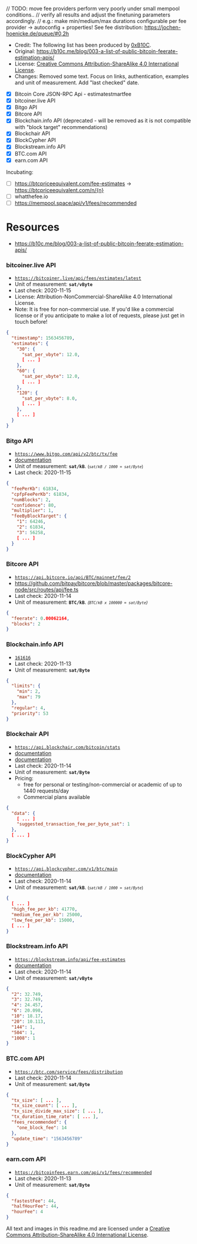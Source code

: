 
// TODO: move fee providers perform very poorly under small mempool conditions..
// verify all results and adjust the finetuning parameters accordingly.
// e.g.: make min/medium/max durations configurable per fee provider -> autoconfig + properties!
See fee distribution: https://jochen-hoenicke.de/queue/#0,2h


- Credit: The following list has been produced by [0xB10C](https://github.com/0xb10c).
- Original: https://b10c.me/blog/003-a-list-of-public-bitcoin-feerate-estimation-apis/
- License: [Creative Commons Attribution-ShareAlike 4.0 International License](https://creativecommons.org/licenses/by-sa/4.0/).
- Changes: Removed some text. Focus on links, authentication, examples and unit of measurement. Add "last checked" date.
 
- [x] Bitcoin Core JSON-RPC Api - estimatestmartfee
- [x] bitcoiner.live API
- [x] Bitgo API
- [x] Bitcore API
- [x] Blockchain.info API (deprecated - will be removed as it is not compatible with "block target" recommendations)
- [x] Blockchair API
- [x] BlockCypher API
- [x] Blockstream.info API
- [x] BTC.com API
- [x] earn.com API

Incubating: 
- [ ] https://btcpriceequivalent.com/fee-estimates -> https://btcpriceequivalent.com/n/{n}
- [ ] whatthefee.io
- [ ] https://mempool.space/api/v1/fees/recommended

# Resources
- https://b10c.me/blog/003-a-list-of-public-bitcoin-feerate-estimation-apis/


### bitcoiner.live API
- [`https://bitcoiner.live/api/fees/estimates/latest`](https://bitcoiner.live/api/fees/estimates/latest)
- Unit of measurement: **`sat/vByte`**
- Last check: 2020-11-15
- License: Attribution-NonCommercial-ShareAlike 4.0 International License.
- Note: It is free for non-commercial use. If you'd like a commercial license or if you anticipate to make a lot of requests, please just get in touch before!

```json
{
  "timestamp": 1563456789,
  "estimates": {
    "30": {
      "sat_per_vbyte": 12.0,
      [ ... ]
    },
    "60": {
      "sat_per_vbyte": 12.0,
      [ ... ]
    },
    "120": {
      "sat_per_vbyte": 8.0,
      [ ... ]
    },
    [ ... ]
  }
}
```



### Bitgo API
- [`https://www.bitgo.com/api/v2/btc/tx/fee`](https://www.bitgo.com/api/v2/btc/tx/fee)
- [documentation](https://bitgo.com/api/v2/#operation/v2.tx.getfeeestimate)
- Unit of measurement: **`sat/kB`**.  <small> (*`sat/kB / 1000 = sat/Byte`*) </small>
- Last check: 2020-11-15

```json
{
  "feePerKb": 61834,
  "cpfpFeePerKb": 61834,
  "numBlocks": 2,
  "confidence": 80,
  "multiplier": 1,
  "feeByBlockTarget": {
    "1": 64246,
    "2": 61834,
    "3": 56258,
    [ ... ]
  }
}
```



### Bitcore API
- [`https://api.bitcore.io/api/BTC/mainnet/fee/2`](https://api.bitcore.io/api/BTC/mainnet/fee/2)
- https://github.com/bitpay/bitcore/blob/master/packages/bitcore-node/src/routes/api/fee.ts
- Last check: 2020-11-14
- Unit of measurement: **`BTC/kB`**. <small>  *(`BTC/kB x 100000 = sat/Byte`)* </small> 

```json
{
  "feerate": 0.00062164,
  "blocks": 2
}
```



### Blockchain.info API
- [`161616`](https://api.blockchain.info/mempool/fees)
- Last check: 2020-11-13
- Unit of measurement: **`sat/Byte`**

```json
{
  "limits": {
    "min": 2,
    "max": 79
  },
  "regular": 4,
  "priority": 53
}
```



### Blockchair API
- [`https://api.blockchair.com/bitcoin/stats`](https://api.blockchair.com/bitcoin/stats)
- [documentation](https://github.com/Blockchair/Blockchair.Support/blob/master/API.md)
- [documentation](https://blockchair.com/api/docs)
- Last check: 2020-11-14
- Unit of measurement: **`sat/Byte`**
- Pricing: 
  - free for personal or testing/non-commercial or academic of up to 1440 requests/day
  - Commercial plans available

```json
{
  "data": {
    [ ... ]
    "suggested_transaction_fee_per_byte_sat": 1
  },
  [ ... ]
}
```



### BlockCypher API
- [`https://api.blockcypher.com/v1/btc/main`](https://api.blockcypher.com/v1/btc/main)
- [documentation](https://www.blockcypher.com/dev/bitcoin/#restful-resources)
- Last check: 2020-11-14
- Unit of measurement: **`sat/kB`**. <small> (*`sat/kB / 1000 = sat/Byte`*) </small>


```json
{
  [ ... ]
  "high_fee_per_kb": 41770,
  "medium_fee_per_kb": 25000,
  "low_fee_per_kb": 15000,
  [ ... ]
}
```



### Blockstream.info API
- [`https://blockstream.info/api/fee-estimates`](https://blockstream.info/api/fee-estimates)
- [documentation](https://github.com/Blockstream/esplora/blob/master/API.md#fee-estimates)
- Last check: 2020-11-14
- Unit of measurement: **`sat/vByte`** 

```json
{
  "2": 32.749,
  "3": 32.749,
  "4": 24.457,
  "6": 20.098,
  "10": 18.17,
  "20": 10.113,
  "144": 1,
  "504": 1,
  "1008": 1
}
```



### BTC.com API
- [`https://btc.com/service/fees/distribution`](https://btc.com/service/fees/distribution)
- Last check: 2020-11-14
- Unit of measurement: **`sat/Byte`**


```json
{
  "tx_size": [ ... ],
  "tx_size_count": [ ... ],
  "tx_size_divide_max_size": [ ... ],
  "tx_duration_time_rate": [ ... ],
  "fees_recommended": {
    "one_block_fee": 14
  },
  "update_time": "1563456789"
}
```



### earn.com API
- [`https://bitcoinfees.earn.com/api/v1/fees/recommended`](https://bitcoinfees.earn.com/api/v1/fees/recommended)
- Last check: 2020-11-13
- Unit of measurement: **`sat/Byte`**

```json
{
  "fastestFee": 44,
  "halfHourFee": 44,
  "hourFee": 4
}
```




All text and images in this readme.md are licensed under a [Creative Commons Attribution-ShareAlike 4.0 International License](https://creativecommons.org/licenses/by-sa/4.0/).
